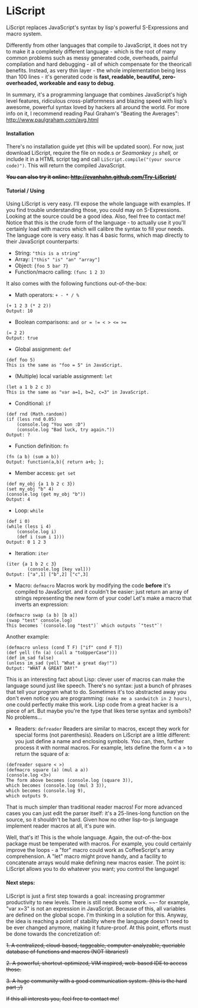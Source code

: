 # LiScript
LiScript replaces JavaScript's syntax by lisp's powerful S-Expressions and macro system.

Differently from other languages that compile to JavaScript, it does not try to make it a completely different language - which is the root of many common problems such as messy generated code, overheads, painful compilation and hard debugging - all of which compensate for the theoricall benefits. Instead, as very thin layer - the whole implementation being less than 100 lines - it's generated code is **fast, readable, beautiful, zero-overheaded, workeable and easy to debug**.

In summary, it's a programming language that combines JavaScript's high level features, ridiculous cross-platformness and blazing speed with lisp's awesome, powerful syntax loved by hackers all around the world. For more info on it, I recommend reading Paul Graham's "Beating the Averages": http://www.paulgraham.com/avg.html

#### Installation
There's no installation guide yet (this will be updated soon). For now, just download LiScript, require the file on node.s *or Seamonkey `js` shell,* or include it in a HTML script tag and call `LiScript.compile("(your source code)")`. This will return the compiled JavaScript. 

~~**You can also try it online: http://evanhahn.github.com/Try-LiScript/**~~

#### Tutorial / Using
Using LiScript is very easy. I'll expose the whole language with examples. If you find trouble understanding those, you could may on S-Expressions. Looking at the source could be a good idea. Also, feel free to contact me! Notice  that this is the crude form of the language - to actually use it you'll certainly load with macros which will calibre the syntax to fill your needs. The language core is very easy. It has 4 basic forms, which map directly to their JavaScript counterparts:
* String: `"this is a string"`
* Array: `["this" "is" "an" "array"]`
* Object: `{foo 5 bar 7}`
* Function/macro calling: `(func 1 2 3)`

It also comes with the following functions out-of-the-box:

* Math operators: `+ - * / %`
```
(+ 1 2 3 (* 2 2)) 
Output: 10
```

* Boolean comparisons: `and or = != < > <= >=`
```
(= 2 2)
Output: true
```

* Global assignment: `def`
```
(def foo 5)
This is the same as "foo = 5" in JavaScript.
```
* (Multiple) local variable assignment: `let`
```
(let a 1 b 2 c 3)
This is the same as "var a=1, b=2, c=3" in JavaScript.
```

* Conditional: `if`
```
(def rnd (Math.random))
(if (less rnd 0.05)
	(console.log "You won :D")
	(console.log "Bad luck, try again."))
Output: ?
```

* Function definition: `fn`
```
(fn (a b) (sum a b))
Output: function(a,b){ return a+b; };
```

* Member access: `get set`
```
(def my_obj {a 1 b 2 c 3})
(set my_obj "b" 4)
(console.log (get my_obj "b"))
Output: 4
```

* Loop: `while`
```
(def i 0)
(while (less i 4) 
	(console.log i)
	(def i (sum i 1)))
Output: 0 1 2 3
```

* Iteration: `iter`
```
(iter {a 1 b 2 c 3} 
		(console.log [key val]))
Output: ["a",1] ["b",2] ["c",3]
```

* Macro: `defmacro`
Macros work by modifying the code **before** it's compiled to JavaScript. and it couldn't be easier: just return an array of strings representing the new form of your code! Let's make a macro that inverts an expression:
```
(defmacro swap (a b) [b a])
(swap "test" console.log)
This becomes `(console.log "test")` which outputs `"test"`!
```
Another example:
```
(defmacro unless (cond T F) ["if" cond F T]) 
(def yell (fn (a) (call a "toUpperCase"))) 
(def im_sad false)
(unless im_sad (yell "What a great day!"))
Output: "WHAT A GREAT DAY!"
```
This is an interesting fact about Lisp: clever user of macros can make the language sound just like speech. There's no syntax: just a bunch of phrases that tell your program what to do. Sometimes it's too abstracted away you don't even notice you are programming: `(make me a sandwitch in 2 hours)`, one could perfectly make this work. Lisp code from a great hacker is a piece of art. But maybe you're the type that likes terse syntax and symbols? No problems...

* Readers: `defreader`
Readers are similar to macros, except they work for special forms (not parenthesis). Readers on LiScript are a little different: you just define a name and enclosing symbols. You can, then, further process it with normal macros. For example, lets define the form < a > to return the square of a:
```
(defreader square < >) 
(defmacro square (a) (mul a a)) 
(console.log <3>)
The form above becomes (console.log (square 3)),
which becomes (console.log (mul 3 3)),
which becomes (console.log 9),
which outputs 9. 
```
That is much simpler than traditional reader macros! For more advanced cases you can just edit the parser itself: it's a 25-lines-long function on the source, so it shouldn't be hard. Given how no other lisp-to-js language implement reader macros at all, it's pure win.

Well, that's it! This is the whole language. Again, the out-of-the-box package must be temperated with macros. For example, you could certainly improve the loops - a "for" macro could work as CoffeeScript's array comprehension. A "let" macro might prove handy, and a facility to concatenate arrays would make defining new macros easier. The point is: LiScript allows you to do whatever you want; you control the language!

#### Next steps: 
LiScript is just a first step towards a goal: increasing programmer productivity to new levels. There is still needs some work. ~~- for example, "var x=3" is not an expression in JavaScript. Because of this, all variables are defined on the global scope. I'm thinking in a solution for this. Anyway, the idea is reaching a point of stability where the language doesn't need to be ever changed anymore, making it future-proof. At this point, efforts must be done towards the concretization of:

~~1. A centralized, cloud-based, taggeable, computer-analyzable, queriable database of functions and macros (NOT libraries!)~~

~~2. A powerful, shortcut-optimized, VIM inspired, web-based IDE to access those.~~

~~3. A huge community with a good communication system. (this is the hard part ;/)~~

~~If this all interests you, feel free to contact me!~~
